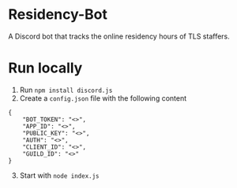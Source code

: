 # Residency-Bot
A Discord bot that tracks the online residency hours of TLS staffers.

# Run locally
1. Run `npm install discord.js`
2. Create a `config.json` file with the following content
```
{
	"BOT_TOKEN": "<>",
	"APP_ID": "<>",
	"PUBLIC_KEY": "<>",
	"AUTH": "<>",
	"CLIENT_ID": "<>",
	"GUILD_ID": "<>"
}
```
3. Start with `node index.js`
